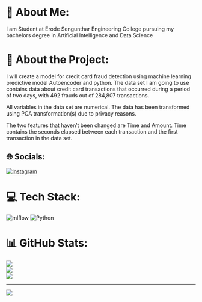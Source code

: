 # 💫 About Me:
I am Student at Erode Sengunthar Engineering College pursuing my bachelors degree in Artificial Intelligence and Data Science

# 💫 About the Project:
I will create a model for credit card fraud detection using machine learning predictive model Autoencoder and python.
The data set I am going to use contains data about credit card transactions that occurred during a period of two days, with 492 frauds out of 284,807 transactions.

All variables in the data set are numerical. The data has been transformed using PCA transformation(s) due to privacy reasons.

The two features that haven’t been changed are Time and Amount. Time contains the seconds elapsed between each transaction and the first transaction in the data set.

## 🌐 Socials:
[![Instagram](https://img.shields.io/badge/Instagram-%23E4405F.svg?logo=Instagram&logoColor=white)](https://instagram.com/_i_am_joshua_) 

# 💻 Tech Stack:
![mlflow](https://img.shields.io/badge/mlflow-%23d9ead3.svg?style=for-the-badge&logo=numpy&logoColor=blue) ![Python](https://img.shields.io/badge/python-3670A0?style=for-the-badge&logo=python&logoColor=ffdd54)
# 📊 GitHub Stats:
![](https://github-readme-stats.vercel.app/api?username=Joshua992700&theme=dark&hide_border=false&include_all_commits=false&count_private=false)<br/>
![](https://github-readme-streak-stats.herokuapp.com/?user=Joshua992700&theme=dark&hide_border=false)<br/>
![](https://github-readme-stats.vercel.app/api/top-langs/?username=Joshua992700&theme=dark&hide_border=false&include_all_commits=false&count_private=false&layout=compact)

---
[![](https://visitcount.itsvg.in/api?id=Joshua992700&icon=0&color=0)](https://visitcount.itsvg.in)
